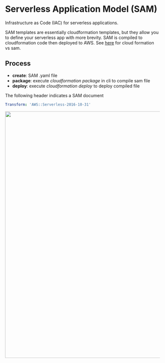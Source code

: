 # Serverless Application Model (SAM)

Infrastructure as Code (IAC) for serverless applications.

SAM templates are essentially cloudformation templates, but they allow you to define your serverless app with more brevity. SAM is compiled to cloudformation code then deployed to AWS. See [here](https://stackoverflow.com/questions/50140885/difference-between-sam-template-and-cloudformation-template) for cloud formation vs sam.

## Process

- **create**: SAM .yaml file
- **package**: execute *cloudformation package* in cli to compile sam file
- **deploy**:  execute *cloudformation deploy* to deploy compiled file

The following header indicates a SAM document

```yaml
Transform: 'AWS::Serverless-2016-10-31'
```

<img src="./../../../img/sam_ioc.png" width=800></img>

